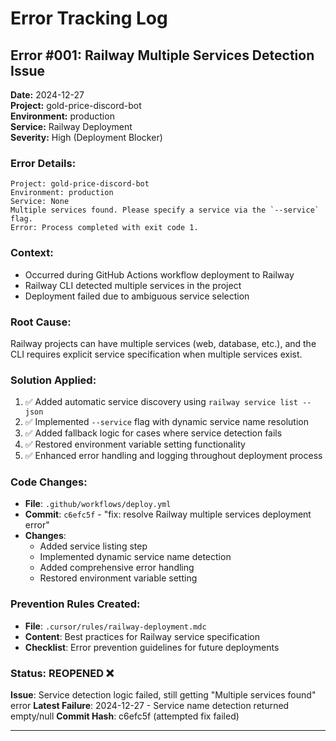 # Error Tracking Log

## Error #001: Railway Multiple Services Detection Issue

**Date:** 2024-12-27  
**Project:** gold-price-discord-bot  
**Environment:** production  
**Service:** Railway Deployment  
**Severity:** High (Deployment Blocker)

### Error Details:
```
Project: gold-price-discord-bot
Environment: production
Service: None
Multiple services found. Please specify a service via the `--service` flag.
Error: Process completed with exit code 1.
```

### Context:
- Occurred during GitHub Actions workflow deployment to Railway
- Railway CLI detected multiple services in the project
- Deployment failed due to ambiguous service selection

### Root Cause:
Railway projects can have multiple services (web, database, etc.), and the CLI requires explicit service specification when multiple services exist.

### Solution Applied:
1. ✅ Added automatic service discovery using `railway service list --json`
2. ✅ Implemented `--service` flag with dynamic service name resolution
3. ✅ Added fallback logic for cases where service detection fails
4. ✅ Restored environment variable setting functionality
5. ✅ Enhanced error handling and logging throughout deployment process

### Code Changes:
- **File**: `.github/workflows/deploy.yml`
- **Commit**: `c6efc5f` - "fix: resolve Railway multiple services deployment error"
- **Changes**: 
  - Added service listing step
  - Implemented dynamic service name detection
  - Added comprehensive error handling
  - Restored environment variable setting

### Prevention Rules Created:
- **File**: `.cursor/rules/railway-deployment.mdc`
- **Content**: Best practices for Railway service specification
- **Checklist**: Error prevention guidelines for future deployments

### Status: REOPENED ❌
**Issue**: Service detection logic failed, still getting "Multiple services found" error
**Latest Failure**: 2024-12-27 - Service name detection returned empty/null
**Commit Hash**: c6efc5f (attempted fix failed)

--- 